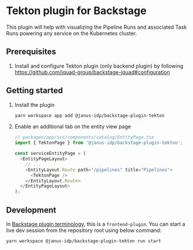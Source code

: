 # Tekton plugin for Backstage

This plugin will help with visualizing the Pipeline Runs and associated Task Runs powering any service on the Kubernetes cluster.

## Prerequisites

1. Install and configure Tekton plugin (only backend plugin) by following https://github.com/jquad-group/backstage-jquad#configuration

## Getting started

1. Install the plugin

   ```bash
   yarn workspace app add @janus-idp/backstage-plugin-tekton
   ```

2. Enable an additional tab on the entity view page

   ```ts
   // packages/app/src/components/catalog/EntityPage.tsx
   import { TektonPage } from '@janus-idp/backstage-plugin-tekton';

   const serviceEntityPage = (
     <EntityPageLayout>
       // ...
       <EntityLayout.Route path="/pipelines" title="Pipelines">
         <TektonPage />
       </EntityLayout.Route>
     </EntityPageLayout>
   );
   ```

## Development

In [Backstage plugin terminology](https://backstage.io/docs/local-dev/cli-build-system#package-roles), this is a `frontend-plugin`. You can start a live dev session from the repository root using below command:

```
yarn workspace @janus-idp/backstage-plugin-tekton run start
```
